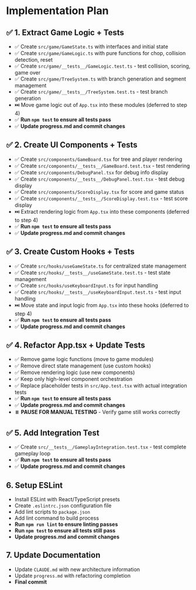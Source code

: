 # Implementation Plan

## ✅ 1. Extract Game Logic + Tests
- ✅ Create `src/game/GameState.ts` with interfaces and initial state
- ✅ Create `src/game/GameLogic.ts` with pure functions for chop, collision detection, reset
- ✅ Create `src/game/__tests__/GameLogic.test.ts` - test collision, scoring, game over
- ✅ Create `src/game/TreeSystem.ts` with branch generation and segment management
- ✅ Create `src/game/__tests__/TreeSystem.test.ts` - test branch generation
- ⏭️ Move game logic out of `App.tsx` into these modules (deferred to step 4)
- ✅ **Run `npm test` to ensure all tests pass**
- ✅ **Update progress.md and commit changes**

## ✅ 2. Create UI Components + Tests
- ✅ Create `src/components/GameBoard.tsx` for tree and player rendering
- ✅ Create `src/components/__tests__/GameBoard.test.tsx` - test rendering
- ✅ Create `src/components/DebugPanel.tsx` for debug info display
- ✅ Create `src/components/__tests__/DebugPanel.test.tsx` - test debug display
- ✅ Create `src/components/ScoreDisplay.tsx` for score and game status
- ✅ Create `src/components/__tests__/ScoreDisplay.test.tsx` - test score display
- ⏭️ Extract rendering logic from `App.tsx` into these components (deferred to step 4)
- ✅ **Run `npm test` to ensure all tests pass**
- ✅ **Update progress.md and commit changes**

## ✅ 3. Create Custom Hooks + Tests
- ✅ Create `src/hooks/useGameState.ts` for centralized state management
- ✅ Create `src/hooks/__tests__/useGameState.test.ts` - test state management
- ✅ Create `src/hooks/useKeyboardInput.ts` for input handling
- ✅ Create `src/hooks/__tests__/useKeyboardInput.test.ts` - test input handling
- ⏭️ Move state and input logic from `App.tsx` into these hooks (deferred to step 4)
- ✅ **Run `npm test` to ensure all tests pass**
- ✅ **Update progress.md and commit changes**

## ✅ 4. Refactor App.tsx + Update Tests
- ✅ Remove game logic functions (move to game modules)
- ✅ Remove direct state management (use custom hooks)
- ✅ Remove rendering logic (use new components)
- ✅ Keep only high-level component orchestration
- ✅ Replace placeholder tests in `src/App.test.tsx` with actual integration tests
- ✅ **Run `npm test` to ensure all tests pass**
- ✅ **Update progress.md and commit changes**
- ⏸️ **PAUSE FOR MANUAL TESTING** - Verify game still works correctly

## ✅ 5. Add Integration Test
- ✅ Create `src/__tests__/GameplayIntegration.test.tsx` - test complete gameplay loop
- ✅ **Run `npm test` to ensure all tests pass**
- ✅ **Update progress.md and commit changes**

## 6. Setup ESLint
- Install ESLint with React/TypeScript presets
- Create `.eslintrc.json` configuration file
- Add lint scripts to `package.json`
- Add lint command to build process
- **Run `npm run lint` to ensure linting passes**
- **Run `npm test` to ensure all tests still pass**
- **Update progress.md and commit changes**

## 7. Update Documentation
- Update `CLAUDE.md` with new architecture information
- Update `progress.md` with refactoring completion
- **Final commit**